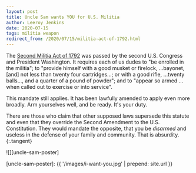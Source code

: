 ```yaml
---
layout: post
title: Uncle Sam wants YOU for U.S. Militia
author: Leeroy Jenkins
date: 2020-07-15
tags: militia weapon
redirect_from: /2020/07/15/militia-act-of-1792.html
---
```


The [Second Militia Act of 1792][act] was passed by the second U.S. Congress and
President Washington. It requires each of us dudes to "be enrolled in the
militia"; to "provide himself with a good musket or firelock, …bayonet, [and]
not less than twenty four cartridges…; or with a good rifle, …twenty balls…,
and a quarter of a pound of powder"; and to "appear so armed … when called out
to exercise or into service".

This mandate still applies. It has been lawfully amended to apply even more
broadly. Arm yourselves well, and be ready. It's your duty.

There are those who claim that other supposed laws supersede this statute and
even that they override the Second Amendment to the U.S. Constitution. They
would mandate the opposite, that you be _disarmed_ and useless in the defense
of your family and community. That is absurdity.
{:.tangent}

![][uncle-sam-poster]


[uncle-sam-poster]: {{ '/images/i-want-you.jpg' | prepend: site.url }}

[act]: https://web.archive.org/web/20200614024951/https://www.constitution.org/mil/mil_act_1792.htm
